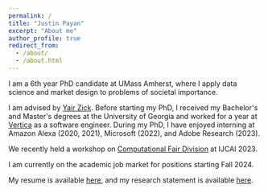 ```yaml
---
permalink: /
title: "Justin Payan"
excerpt: "About me"
author_profile: true
redirect_from: 
  - /about/
  - /about.html
---
```


I am a 6th year PhD candidate at UMass Amherst, where I apply data science and market design to problems of societal importance. 

I am advised by [Yair Zick](https://people.umass.edu/yzick/). Before starting my PhD, I received my Bachelor's and Master's degrees at the University of Georgia and worked for a year at [Vertica](http://vertica.com) as a software engineer. During my PhD, I have enjoyed interning at Amazon Alexa (2020, 2021), Microsoft (2022), and Adobe Research (2023).

We recently held a workshop on [Computational Fair Division](https://sites.google.com/view/fairdivisionworkshop/home) at IJCAI 2023.

I am currently on the academic job market for positions starting Fall 2024. 

My resume is available [here](https://justinpayan.github.io/files/jp_resume.pdf), and my research statement is available [here](https://justinpayan.github.io/files/Research_Statement.pdf).
